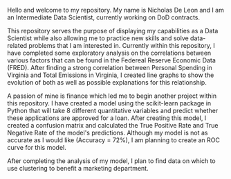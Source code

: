 Hello and welcome to my repository. My name is Nicholas De Leon and I am an Intermediate Data Scientist, currently working on DoD contracts. 

This repository serves the purpose of displaying my capabilities as a Data Scientist while also allowing me to practice new skills and solve data-related problems that I am interested in. 
Currently within this repository, I have completed some exploratory analysis on the correlations between various factors that can be found in the Federeal Reserve Economic Data (FRED).
After finding a strong correlation between Personal Spending in Virginia and Total Emissions in Virginia, I created line graphs to show the evolution of both as well as possible explanations for this relationship.

A passion of mine is finance which led me to begin another project within this repository. I have created a model using the scikit-learn package in Python that will take 8 different quantitative variables and predict whether these applications are approved for a loan.
After creating this model, I created a confusion matrix and calculated the True Positive Rate and True Negative Rate of the model's predictions. Although my model is not as accurate as I would like (Accuracy = 72%), I am planning to create an ROC curve for this model.

After completing the analysis of my model, I plan to find data on which to use clustering to benefit a marketing department.
